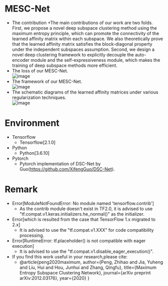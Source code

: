 # MESC-Net
+ The contribution
  +The main contributions of our work are two folds. First, we propose a novel deep subspace clustering method using the maximum entropy principle, which can promote the connectivity of the learned affinity matrix within each subspace. We also theoretically prove that the learned affinity matrix satisfies the block-diagonal property under the independent subspaces assumption. Second, we design a novel deep clustering framework to explicitly decouple the auto-encoder module and the self-expressiveness module, which makes the training of deep subspace methods more efficient.
+ The loss of our MESC-Net. <br>
![image](https://user-images.githubusercontent.com/23076563/120636381-2933bc80-c4a0-11eb-9075-8f81f712fea1.png)
+ The framework of our MESC-Net. <br>
![image](https://user-images.githubusercontent.com/23076563/120635808-75323180-c49f-11eb-8e52-2f62c096ca29.png)
+ The schematic diagrams of the learned affinity matrices under various regularization techniques. <br>
![image](https://user-images.githubusercontent.com/23076563/120636103-cf32f700-c49f-11eb-8072-496970cff4cb.png)




# Environment
+ Tensorflow
  + Tensorflow[2.1.0]
+ Python
  + Python[3.6.10]
+ Pytorch
  +   Pytorch implementation of DSC-Net by Guo(https://github.com/XifengGuo/DSC-Net).
# Remark
+ Error[ModuleNotFoundError: No module named 'tensorflow.contrib']
  +   As the contrib module doesn't exist in TF2.0, it is advised to use "tf.compat.v1.keras.initializers.he_normal()" as the initializer.
+ Error[which is resulted from the case that TensorFlow 1.x migrated to 2.x]
  +   It is advised to use the "tf.compat.v1.XXX" for code compatibility processing.
+ Error[RuntimeError: tf.placeholder() is not compatible with eager execution]
  +   It is advised to use the "tf.compat.v1.disable_eager_execution()".
+ If you find this work useful in your research,please cite:
  +   @article{peng2020maximum,
        author={Peng, Zhihao and Jia, Yuheng and Liu, Hui and Hou, Junhui and Zhang, Qingfu},
        title={Maximum Entropy Subspace Clustering Network},
        journal={arXiv preprint arXiv:2012.03176},
        year={2020}
    }
